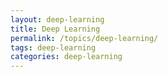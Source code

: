 ```yaml
---
layout: deep-learning
title: Deep Learning
permalink: /topics/deep-learning/
tags: deep-learning
categories: deep-learning
---
```


